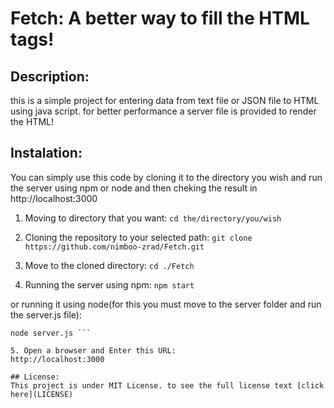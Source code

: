 # Fetch: A better way to fill the HTML tags!

## Description: 
this is a simple project for entering data from text file or JSON file to HTML using java script.
for better performance a server file is provided to render  the HTML!

## Instalation: 
You can simply use this code by cloning it to the directory you wish and run the server using npm or node and then cheking the result in http://localhost:3000

1. Moving to directory that you want:
`cd the/directory/you/wish`

2. Cloning the repository to your selected path:
`git clone https://github.com/nimboo-zrad/Fetch.git`

3. Move to the cloned directory:
`cd ./Fetch`

4. Running the server using npm:
`npm start`

or running it using node(for this you must move to the server folder and run the server.js file):
```cd ./server
node server.js ```

5. Open a browser and Enter this URL:
http://localhost:3000

## License:
This project is under MIT License. to see the full license text [click here](LICENSE)



 


